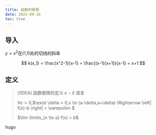 ```yaml
---
title: 函数的极限
date: 2025-09-16
toc: true
---
```


## 导入

$y=x^2$在(1,1)处的切线的斜率

$$
k(x_1) = \frac{x^2-1}{x-1} = \frac{(x-1)(x+1)}{x-1} = x+1
$$



## 定义

> [!IDEA] 函数极限的定义 $\varepsilon - \delta$ 语言
> 
> $\forall \varepsilon >0$,$\exist \delta > 0,x \in (a-\delta,a+\delta) \Rightarrow  \left| f(x)-b \right| < \varepsilon $
>
> $\lim \limits_{x \to a} f(x) = b$

hugo
